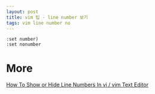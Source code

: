 ```yaml
---
layout: post
title: vim 팁 - line number 보기
tags: vim line number no
---
```


```
:set number)
:set nonumber
```

# More
[How To Show or Hide Line Numbers In vi / vim Text Editor](https://www.cyberciti.biz/faq/vi-show-line-numbers/)

